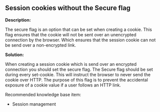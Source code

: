 
Session cookies without the Secure flag
-------

**Description:**

The secure flag is an option that can be set when creating a cookie. 
This flag ensures that the cookie will not be sent over an unencrypted 
connection by the browser. 
Which ensures that the session cookie can not be send over a non-encrypted link.


**Solution:**

When creating a session cookie which is send over an encrypted connection 
you should set the secure flag. The Secure flag should be set during every set-cookie. 
This will instruct the browser to never send the cookie over HTTP. 
The purpose of this flag is to prevent the accidental exposure of a cookie value if a user
follows an HTTP link. 

Recommended knowledge base item:

- Session management
